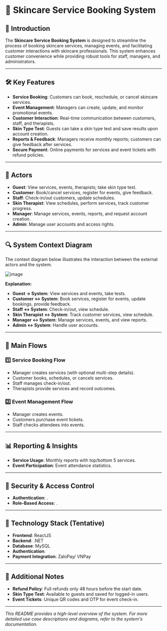 # 📖 Skincare Service Booking System

## 🌟 Introduction
The **Skincare Service Booking System** is designed to streamline the process of booking skincare services, managing events, and facilitating customer interactions with skincare professionals. This system enhances customer convenience while providing robust tools for staff, managers, and administrators.

---

## 🛠️ Key Features
- **Service Booking**: Customers can book, reschedule, or cancel skincare services.
- **Event Management**: Managers can create, update, and monitor promotional events.
- **Customer Interaction**: Real-time communication between customers, staff, and therapists.
- **Skin Type Test**: Guests can take a skin type test and save results upon account creation.
- **Reports & Feedback**: Managers receive monthly reports; customers can give feedback after services.
- **Secure Payment**: Online payments for services and event tickets with refund policies.

---

## 👥 Actors
- **Guest**: View services, events, therapists; take skin type test.
- **Customer**: Book/cancel services, register for events, give feedback.
- **Staff**: Check-in/out customers, update schedules.
- **Skin Therapist**: View schedules, perform services, track customer progress.
- **Manager**: Manage services, events, reports, and request account creation.
- **Admin**: Manage user accounts and access rights.

---

## 🔍 System Context Diagram
The context diagram below illustrates the interaction between the external actors and the system. <br>

![image](https://github.com/user-attachments/assets/40b405b4-4955-4bed-857b-042ec44c2ae9)


**Explanation:**
- **Guest → System**: View services and events, take tests.
- **Customer ↔ System**: Book services, register for events, update bookings, provide feedback.
- **Staff ↔ System**: Check-in/out, view schedule.
- **Skin Therapist ↔ System**: Track customer services, view schedule.
- **Manager ↔ System**: Manage services, events, and view reports.
- **Admin ↔ System**: Handle user accounts.

---

## 🔄 Main Flows

### 1️⃣ Service Booking Flow
- Manager creates services (with optional multi-step details).
- Customer books, schedules, or cancels services.
- Staff manages check-in/out.
- Therapists provide services and record outcomes.

### 2️⃣ Event Management Flow
- Manager creates events.
- Customers purchase event tickets.
- Staff checks attendees into events.

---

## 📊 Reporting & Insights
- **Service Usage**: Monthly reports with top/bottom 5 services.
- **Event Participation**: Event attendance statistics.

---

## 🔐 Security & Access Control
- **Authentication**: .
- **Role-Based Access**: .

---

## 🚀 Technology Stack (Tentative)
- **Frontend**: ReactJS
- **Backend**: .NET
- **Database**: MySQL
- **Authentication**: 
- **Payment Integration**: ZaloPay/ VNPay

---

## 📝 Additional Notes
- **Refund Policy**: Full refunds only 48 hours before the start date.
- **Skin Type Test**: Available to guests and saved for logged-in users.
- **Event Tickets**: Unique QR codes and OTP for event check-in.

---

*This README provides a high-level overview of the system. For more detailed use case descriptions and diagrams, refer to the system's documentation.*

